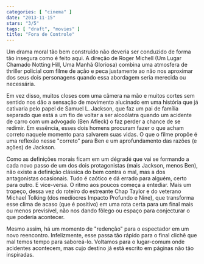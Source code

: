 ```yaml
---
categories: [ "cinema" ]
date: "2013-11-15"
stars: "3/5"
tags: [ "draft", "movies" ]
title: "Fora de Controle"
---
```

Um drama moral tão bem construído não deveria ser conduzido de forma tão insegura como é feito aqui. A direção de Roger Michell (Um Lugar Chamado Notting Hill, Uma Manhã Gloriosa) combina uma atmosfera de thriller policial com filme de ação e peca justamente ao não nos aproximar dos seus dois personagens quando essa abordagem seria merecida ou necessária.

Em vez disso, muitos closes com uma câmera na mão e muitos cortes sem sentido nos dão a sensação de movimento alucinado em uma história que já cativaria pelo papel de Samuel L. Jackson, que faz um pai de família separado que está a um fio de voltar a ser alcoólatra quando um acidente de carro com um advogado (Ben Afleck) o faz perder a chance de se redimir. Em essência, esses dois homens procuram fazer o que acham correto naquele momento para salvarem suas vidas. O que o filme propõe é uma reflexão nesse "correto" para Ben e um aprofundamento das razões (e ações) de Jackson.

Como as definições morais ficam em um dégradé que vai se formando a cada novo passo de um dos dois protagonistas (mais Jackson, menos Ben), não existe a definição clássica do bem contra o mal, mas a dos antagonistas ocasionais. Tudo é caótico e dá errado para alguém, certo para outro. E vice-versa. O ritmo aos poucos começa a entediar. Mais um tropeço, dessa vez do roteiro do estreante Chap Taylor e do veterano Michael Tolking (dos medíocres Impacto Profundo e Nine), que transforma esse clima de acaso (que é positivo) em uma rota certa para um final mais ou menos previsível, não nos dando fôlego ou espaço para conjecturar o que poderia acontecer.

Mesmo assim, há um momento de "redenção" para o espectador em um novo reencontro. Infelizmente, esse passa tão rápido para o final clichê que mal temos tempo para saboreá-lo. Voltamos para o lugar-comum onde acidentes acontecem, mas cujo destino já está escrito em páginas não tão inspiradas.


